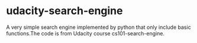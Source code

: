 udacity-search-engine
=====================

A very simple search engine implemented by python that only include basic functions.The code is from Udacity course cs101-search-engine.